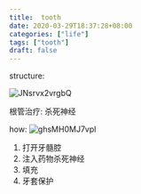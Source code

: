 ```yaml
---
title:  tooth
date: 2020-03-29T18:37:28+08:00
categories: ["life"]
tags: ["tooth"]
draft: false
---
```




structure:

![JNsrvx2vrgbQ](https://cdn.jsdelivr.net/gh/toms2077/imgs@master/20230329/JNsrvx2vrgbQ.jpg)




根管治疗: 杀死神经 



how:
![ghsMH0MJ7vpl](https://cdn.jsdelivr.net/gh/toms2077/imgs@master/20230329/ghsMH0MJ7vpl.jpg)


1. 打开牙髓腔
2. 注入药物杀死神经
3. 填充
4. 牙套保护  